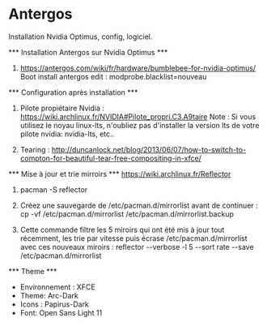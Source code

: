 # Antergos
Installation Nvidia Optimus, config, logiciel.

*** Installation Antergos sur Nvidia Optimus ***
1) https://antergos.com/wiki/fr/hardware/bumblebee-for-nvidia-optimus/
  Boot install antergos edit : modprobe.blacklist=nouveau

*** Configuration après installation ***
1) Pilote propiétaire Nvidia :
  https://wiki.archlinux.fr/NVIDIA#Pilote_propri.C3.A9taire
  Note : Si vous utilisez le noyau linux-lts, n'oubliez pas d'installer la version lts de votre pilote nvidia: nvidia-lts, etc.. 

2) Tearing :
  http://duncanlock.net/blog/2013/06/07/how-to-switch-to-compton-for-beautiful-tear-free-compositing-in-xfce/

*** Mise à jour et trie mirroirs ***
  https://wiki.archlinux.fr/Reflector
  1) pacman -S reflector
  
  2) Créez une sauvegarde de /etc/pacman.d/mirrorlist avant de continuer :
  cp -vf /etc/pacman.d/mirrorlist /etc/pacman.d/mirrorlist.backup
  
  3) Cette commande filtre les 5 miroirs qui ont été mis à jour tout récemment, les trie par vitesse puis écrase /etc/pacman.d/mirrorlist avec ces nouveaux miroirs :
  reflector --verbose -l 5 --sort rate --save /etc/pacman.d/mirrorlist
  
*** Theme ***
 - Environnement : XFCE
 - Theme: Arc-Dark
 - Icons : Papirus-Dark
 - Font: Open Sans Light 11
